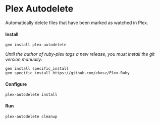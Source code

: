 Plex Autodelete
===

Automatically delete files that have been marked as watched in Plex.

#### Install
```
gem install plex-autodelete
```

*Until the author of ruby-plex tags a new release, you must install the git version manually:*
```
gem install specific_install
gem specific_install https://github.com/ekosz/Plex-Ruby
```

#### Configure
```
plex-autodelete install
```

#### Run
```
plex-autodelete cleanup
```
